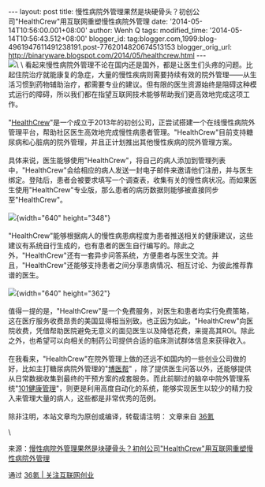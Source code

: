 --- layout: post title:
慢性病院外管理果然是块硬骨头？初创公司"HealthCrew"用互联网重塑慢性病院外管理
date: '2014-05-14T10:56:00.001+08:00' author: Wenh Q tags:
modified\_time: '2014-05-14T10:56:43.512+08:00' blogger\_id:
tag:blogger.com,1999:blog-4961947611491238191.post-7762014820674513153
blogger\_orig\_url:
http://binaryware.blogspot.com/2014/05/healthcrew.html ---\
![](https://images-blogger-opensocial.googleusercontent.com/gadgets/proxy?url=http%3A%2F%2Fa.36krcnd.com%2Fphoto%2F2014%2Fda15bbd3dac40f391527abda6d68d2b9.png&container=blogger&gadget=a&rewriteMime=image%2F*)\
\
看起来慢性病院外管理不论在国内还是国外，都是让医生们头疼的问题。比起住院治疗就能康复的急症，大量的慢性疾病则需要持续有效的院外管理——从生活习惯到药物辅助治疗，都需要专业的建议。但有限的医生资源始终是阻碍这种模式运行的障碍，所以我们都在指望互联网技术能够帮助我们更高效地完成这项工作。\
\
"[HealthCrew](http://healthcrew.me/)"是一个成立于2013年的初创公司，正尝试搭建一个在线慢性病院外管理平台，帮助社区医生高效地完成慢性病患者管理。"HealthCrew"目前支持糖尿病和心脏病的院外管理，并且正计划推出其他慢性疾病的院外管理方案。\
\
具体来说，医生能够使用"HealthCrew"，将自己的病人添加到管理列表中，"HealthCrew"会给相应的病人发送一封电子邮件来邀请他们注册，并与医生绑定。登陆后，患者会被要求填写一个调查表，收集有关的慢性病状况。而如果医生使用"HealthCrew"专业版，那么患者的病历数据则能够被直接同步至"HealthCrew"。\
\
![](https://images-blogger-opensocial.googleusercontent.com/gadgets/proxy?url=http%3A%2F%2Fa.36krcnd.com%2Fphoto%2F2014%2Fab3b4361cdf488f23d157f57f441b111.png&container=blogger&gadget=a&rewriteMime=image%2F*){width="640"
height="348"}\
\
"HealthCrew"能够根据病人的慢性病患病程度为患者推送相关的健康建议，这些建议有系统自行生成的，也有患者的医生自行编写的。除此之外，"HealthCrew"还有一套异步问答系统，方便患者与医生交流。并且，"HealthCrew"还能够支持患者之间分享患病情况、相互讨论、为彼此推荐靠谱的医生。\
\
![](https://images-blogger-opensocial.googleusercontent.com/gadgets/proxy?url=http%3A%2F%2Fa.36krcnd.com%2Fphoto%2F2014%2F7c2c2cdae4475e899fd8cfbe8e17a504.png&container=blogger&gadget=a&rewriteMime=image%2F*){width="640"
height="362"}\
\
值得一提的是，"HealthCrew"是一个免费服务，对医生和患者均实行免费策略，这在医疗服务收费昂贵的美国显得相当别致。也正因为如此，"HealthCrew"向医院收费，凭借帮助医院避免无意义的面见医生以及降低花费，来提高其ROI。除此之外，也希望可以向相关的制药公司提供合适的临床测试群体信息来获得收入。\
\
在我看来，"HealthCrew"在院外管理上做的还远不如国内的一些创业公司做的好，比如主打糖尿病院外管理的"[博医帮](http://www.36kr.com/p/207321.html)"
，除了提供医生问答以外，还能够提供从日常数据收集到最终的干预方案的成套服务。而此前聊过的脑卒中院外管理系统"[101健康管理](http://www.36kr.com/p/210458.html)"，则更是利用高度自动化的系统，能够实现医生以较少的精力投入来管理大量的病人，这些都是非常优秀的范例。\
\
除非注明，本站文章均为原创或编译，转载请注明： 文章来自
[36氪](http://www.36kr.com/)
<div>

\

</div>

<div>

来源：[慢性病院外管理果然是块硬骨头？初创公司"HealthCrew"用互联网重塑慢性病院外管理](http://www.36kr.com/p/211819.html) 
  

</div>

通过 [36氪 | 关注互联网创业](http://www.36kr.com/)

